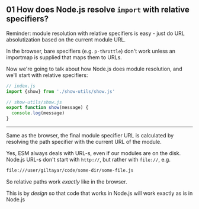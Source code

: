## 01 How does Node.js resolve `import` with relative specifiers?

Reminder: module resolution with relative specifiers is easy - just do URL absolutization based on the current
module URL.

In the browser, bare specifiers (e.g. `p-throttle`) don't work unless an importmap is supplied that maps them
to URLs.

Now we're going to talk about how Node.js does module resolution, and we'll start with relative specifiers:

```js
// index.js
import {show} from './show-utils/show.js'

// show-utils/show.js
export function show(message) {
  console.log(message)
}
```

---

Same as the browser, the final module specifier URL is calculated by resolving the path specifier
with the current URL of the module.

Yes, ESM always deals with URL-s, even if our modules are on the disk. Node.js URL-s don't start with
`http://`, but rather with `file://`, e.g.

```txt
file:///user/giltayar/code/some-dir/some-file.js
```
So relative paths work _exactly_ like in the browser.

This is by _design_ so that code that works in Node.js will work exactly as is in Node.js
